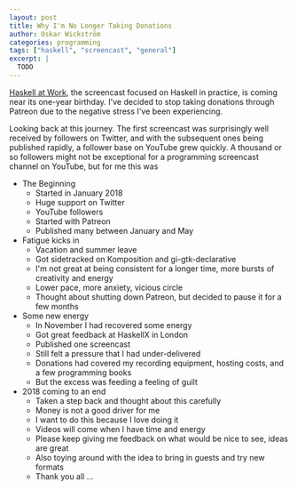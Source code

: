 ```yaml
---
layout: post
title: Why I'm No Longer Taking Donations
author: Oskar Wickström
categories: programming
tags: ["haskell", "screencast", "general"]
excerpt: |
  TODO
---
```


[Haskell at Work](https://haskell-at-work.com/), the screencast
focused on Haskell in practice, is coming near its one-year
birthday. I've decided to stop taking donations through Patreon due to
the negative stress I've been experiencing.

Looking back at this journey. The first screencast was surprisingly
well received by followers on Twitter, and with the subsequent ones
being published rapidly, a follower base on YouTube grew quickly.
A thousand or so followers might not be exceptional for a programming
screencast channel on YouTube, but for me this was


* The Beginning
  - Started in January 2018
  - Huge support on Twitter
  - YouTube followers
  - Started with Patreon
  - Published many between January and May
* Fatigue kicks in
  - Vacation and summer leave
  - Got sidetracked on Komposition and gi-gtk-declarative
  - I'm not great at being consistent for a longer time, more bursts
    of creativity and energy
  - Lower pace, more anxiety, vicious circle
  - Thought about shutting down Patreon, but decided to pause it for a few months
* Some new energy
  - In November I had recovered some energy
  - Got great feedback at HaskellX in London
  - Published one screencast
  - Still felt a pressure that I had under-delivered
  - Donations had covered my recording equipment, hosting costs, and a few programming books
  - But the excess was feeding a feeling of guilt
* 2018 coming to an end
  - Taken a step back and thought about this carefully
  - Money is not a good driver for me
  - I want to do this because I love doing it
  - Videos will come when I have time and energy
  - Please keep giving me feedback on what would be nice to see, ideas are great
  - Also toying around with the idea to bring in guests and try new formats
  - Thank you all ...
